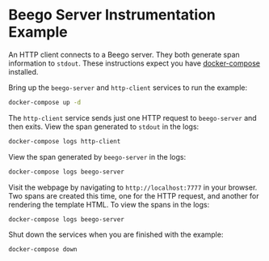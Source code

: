# Beego Server Instrumentation Example

An HTTP client connects to a Beego server. They both generate span information to `stdout`.
These instructions expect you have [docker-compose](https://docs.docker.com/compose/) installed.

Bring up the `beego-server` and `http-client` services to run the example:
```sh
docker-compose up -d
```

The `http-client` service sends just one HTTP request to `beego-server` and then exits. View the span generated to `stdout` in the logs:
```sh
docker-compose logs http-client
```

View the span generated by `beego-server` in the logs:
```sh
docker-compose logs beego-server
```

Visit the webpage by navigating to `http://localhost:7777` in your browser. Two spans are created this time, one for the HTTP request, and another for rendering the template HTML.
To view the spans in the logs:
```sh
docker-compose logs beego-server
```

Shut down the services when you are finished with the example:
```sh
docker-compose down
```
